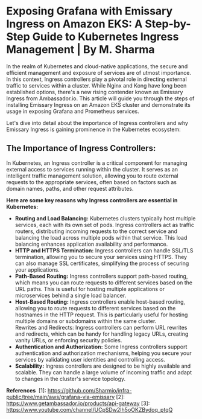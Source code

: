 # Exposing Grafana with Emissary Ingress on Amazon EKS: A Step-by-Step Guide to Kubernetes Ingress Management | By M. Sharma

In the realm of Kubernetes and cloud-native applications, the secure and efficient management and exposure of services are of utmost importance. In this context, Ingress controllers play a pivotal role in directing external traffic to services within a cluster. While Nginx and Kong have long been established options, there's a new rising contender known as Emissary Ingress from Ambassador.io.
This article will guide you through the steps of installing Emissary Ingress on an Amazon EKS cluster and demonstrate its usage in exposing Grafana and Prometheus services.

Let's dive into detail about the importance of Ingress controllers and why Emissary Ingress is gaining prominence in the Kubernetes ecosystem:

## The Importance of Ingress Controllers:
In Kubernetes, an Ingress controller is a critical component for managing external access to services running within the cluster. It serves as an intelligent traffic management solution, allowing you to route external requests to the appropriate services, often based on factors such as domain names, paths, and other request attributes.

**Here are some key reasons why Ingress controllers are essential in Kubernetes:** </br>
- **Routing and Load Balancing:** Kubernetes clusters typically host multiple services, each with its own set of pods. Ingress controllers act as traffic routers, distributing incoming requests to the correct service and balancing the load across multiple pods within that service. This load balancing enhances application availability and performance.</br>
- **HTTP and HTTPS Termination:** Ingress controllers can handle SSL/TLS termination, allowing you to secure your services using HTTPS. They can also manage SSL certificates, simplifying the process of securing your applications.</br>
- **Path-Based Routing:** Ingress controllers support path-based routing, which means you can route requests to different services based on the URL paths. This is useful for hosting multiple applications or microservices behind a single load balancer.</br>
- **Host-Based Routing:** Ingress controllers enable host-based routing, allowing you to route requests to different services based on the hostnames in the HTTP request. This is particularly useful for hosting multiple domains or subdomains within the same cluster.</br>
Rewrites and Redirects: Ingress controllers can perform URL rewrites and redirects, which can be handy for handling legacy URLs, creating vanity URLs, or enforcing security policies.</br>
- **Authentication and Authorization:** Some Ingress controllers support authentication and authorization mechanisms, helping you secure your services by validating user identities and controlling access.</br>
- **Scalability:** Ingress controllers are designed to be highly available and scalable. They can handle a large volume of incoming traffic and adapt to changes in the cluster's service topology.

**References** 
[1]: https://github.com/Sharmio/infra-public/tree/main/aws/grafana-via-emissary
[2]: https://www.getambassador.io/products/api-gateway
[3]: https://www.youtube.com/channel/UCpSDw2Ih5oOKZBydoq_ptqQ
